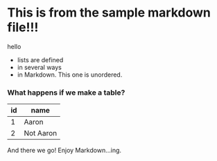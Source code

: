 # This is from the sample markdown file!!!

hello


- lists are defined
- in several ways
- in Markdown.  This one is unordered.

### What happens if we make a table?

| id | name      |
|--- |---        |
| 1  | Aaron     |
| 2  | Not Aaron |

And there we go!  Enjoy Markdown...ing.